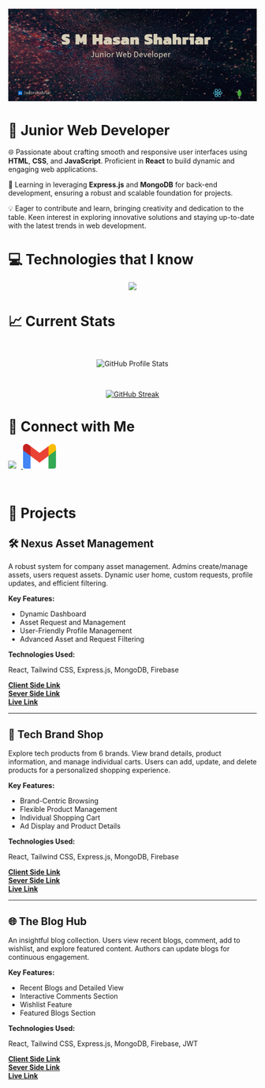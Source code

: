 ![Header](./cover1.png)

# 🚀 Junior Web Developer 

🌐 Passionate about crafting smooth and responsive user interfaces using **HTML**, **CSS**, and **JavaScript**. Proficient in **React** to build dynamic and engaging web applications.

🔧 Learning in leveraging **Express.js** and **MongoDB** for back-end development, ensuring a robust and scalable foundation for projects.

💡 Eager to contribute and learn, bringing creativity and dedication to the table. Keen interest in exploring innovative solutions and staying up-to-date with the latest trends in web development.


# 💻 Technologies that I know

<p align="center">
  <a href="https://github.com/smhasan-shahriar">
    <img src="https://skillicons.dev/icons?i=html,css,js,react,express,mongodb,tailwind,git&perline=4" />
  </a>
</p>

# 📈 Current Stats

<br/>


<p align="center">
  <img src="http://github-profile-summary-cards.vercel.app/api/cards/stats?username=smhasan-shahriar&theme=apprentice" alt="GitHub Profile Stats">
</p>

<br/>
<p align="center">
<a href="https://git.io/streak-stats"><img src="https://github-readme-streak-stats.herokuapp.com?user=smhasan-shahriar&theme=dark" alt="GitHub Streak" /></a>
</p>

# 🔗 Connect with Me

<p>
  <a href="https://www.linkedin.com/in/adorshahriar/"  target="_blank">
    <img style="height: 50px; margin-right: 10px;" src="https://skillicons.dev/icons?i=linkedin" />
  </a>
  <a href="mailto:ador.shahriar@gmail.com">
  <img style="height: 50px;" src="./gmail.png" />
  </a>
</p>

<br/>

# 🚀 Projects

## 🛠️ Nexus Asset Management

A robust system for company asset management. Admins create/manage assets, users request assets. Dynamic user home, custom requests, profile updates, and efficient filtering.

**Key Features:**
- Dynamic Dashboard
- Asset Request and Management
- User-Friendly Profile Management
- Advanced Asset and Request Filtering

**Technologies Used:**

React, Tailwind CSS, Express.js, MongoDB, Firebase


**[Client Side Link](https://github.com/smhasan-shahriar/nexus-asset-management-client-side)**
<br/>
**[Sever Side Link](https://github.com/smhasan-shahriar/nexus-asset-management-server-side)**
<br/>
**[Live Link](https://sparkly-parfait-a3fbdc.netlify.app/)**


---

## 🛒 Tech Brand Shop

Explore tech products from 6 brands. View brand details, product information, and manage individual carts. Users can add, update, and delete products for a personalized shopping experience.

**Key Features:**
- Brand-Centric Browsing
- Flexible Product Management
- Individual Shopping Cart
- Ad Display and Product Details


**Technologies Used:**

React, Tailwind CSS, Express.js, MongoDB, Firebase

**[Client Side Link](https://github.com/smhasan-shahriar/tech-brand-shop-client-side)**
<br/>
**[Sever Side Link](https://github.com/smhasan-shahriar/tech-brand-shop-server-side)**
<br/>
**[Live Link](https://brand-shop-9b1a9.web.app/)**

---

## 🌐 The Blog Hub

An insightful blog collection. Users view recent blogs, comment, add to wishlist, and explore featured content. Authors can update blogs for continuous engagement.

**Key Features:**
- Recent Blogs and Detailed View
- Interactive Comments Section
- Wishlist Feature
- Featured Blogs Section

**Technologies Used:**

React, Tailwind CSS, Express.js, MongoDB, Firebase, JWT

**[Client Side Link](https://github.com/smhasan-shahriar/the-blog-hub-client-side)**
<br/>
**[Sever Side Link](https://github.com/smhasan-shahriar/the-blog-hub-server-side)**
<br/>
**[Live Link](https://brand-shop-9b1a9.web.app/)**
